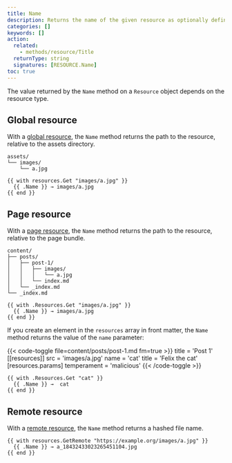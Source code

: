 ```yaml
---
title: Name
description: Returns the name of the given resource as optionally defined in front matter, falling back to a relative path or hashed file name depending on resource type.
categories: []
keywords: []
action:
  related:
    - methods/resource/Title
  returnType: string
  signatures: [RESOURCE.Name]
toc: true
---
```


The value returned by the `Name` method on a `Resource` object depends on the resource type.

## Global resource

With a [global resource], the `Name` method returns the path to the resource, relative to the assets directory.

```text
assets/
└── images/
    └── a.jpg
```

```go-html-template
{{ with resources.Get "images/a.jpg" }}
  {{ .Name }} → images/a.jpg
{{ end }}
```

## Page resource

With a [page resource], the `Name` method returns the path to the resource, relative to the page bundle.

```text
content/
├── posts/
│   ├── post-1/
│   │   ├── images/
│   │   │   └── a.jpg
│   │   └── index.md
│   └── _index.md
└── _index.md
```

```go-html-template
{{ with .Resources.Get "images/a.jpg" }}
  {{ .Name }} → images/a.jpg
{{ end }}
```

If you create an element in the `resources` array in front matter, the `Name` method returns the value of the `name` parameter:

{{< code-toggle file=content/posts/post-1.md fm=true >}}
title = 'Post 1'
[[resources]]
src = 'images/a.jpg'
name = 'cat'
title = 'Felix the cat'
[resources.params]
temperament = 'malicious'
{{< /code-toggle >}}

```go-html-template
{{ with .Resources.Get "cat" }}
  {{ .Name }} →  cat
{{ end }}
```
## Remote resource

With a [remote resource], the `Name` method returns a hashed file name.

```go-html-template
{{ with resources.GetRemote "https://example.org/images/a.jpg" }}
  {{ .Name }} → a_18432433023265451104.jpg
{{ end }}
```

[global resource]: /getting-started/glossary/#global-resource
[page resource]: /getting-started/glossary/#page-resource
[remote resource]: /getting-started/glossary/#remote-resource
